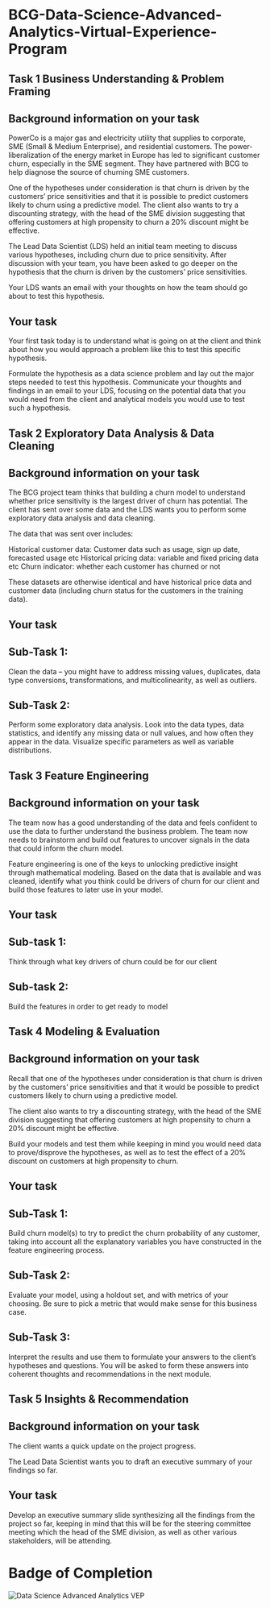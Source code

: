 # BCG-Data-Science-Advanced-Analytics-Virtual-Experience-Program


## Task 1 Business Understanding & Problem Framing

## Background information on your task
PowerCo is a major gas and electricity utility that supplies to corporate, SME (Small & Medium Enterprise), and residential customers. The power-liberalization of the energy market in Europe has led to significant customer churn, especially in the SME segment. They have partnered with BCG to help diagnose the source of churning SME customers.

One of the hypotheses under consideration is that churn is driven by the customers’ price sensitivities and that it is possible to predict customers likely to churn using a predictive model. The client also wants to try a discounting strategy, with the head of the SME division suggesting that offering customers at high propensity to churn a 20% discount might be effective.

The Lead Data Scientist (LDS) held an initial team meeting to discuss various hypotheses, including churn due to price sensitivity. After discussion with your team, you have been asked to go deeper on the hypothesis that the churn is driven by the customers’ price sensitivities. 

Your LDS wants an email with your thoughts on how the team should go about to test this hypothesis.

## Your task
Your first task today is to understand what is going on at the client and think about how you would approach a problem like this to test this specific hypothesis.

Formulate the hypothesis as a data science problem and lay out the major steps needed to test this hypothesis. Communicate your thoughts and findings in an email to your LDS, focusing on the potential data that you would need from the client and analytical models you would use to test such a hypothesis.


## Task 2 Exploratory Data Analysis & Data Cleaning

## Background information on your task
The BCG project team thinks that building a churn model to understand whether price sensitivity is the largest driver of churn has potential. The client has sent over some data and the LDS wants you to perform some exploratory data analysis and data cleaning.

The data that was sent over includes:

Historical customer data: Customer data such as usage, sign up date, forecasted usage etc
Historical pricing data: variable and fixed pricing data etc
Churn indicator: whether each customer has churned or not

These datasets are otherwise identical and have historical price data and customer data (including churn status for the customers in the training data).

## Your task

## Sub-Task 1:

Clean the data – you might have to address missing values, duplicates, data type conversions, transformations, and multicolinearity, as well as outliers.

## Sub-Task 2:

Perform some exploratory data analysis. Look into the data types, data statistics, and identify any missing data or null values, and how often they appear in the data. Visualize specific parameters as well as variable distributions.


## Task 3 Feature Engineering

## Background information on your task
The team now has a good understanding of the data and feels confident to use the data to further understand the business problem. The team now needs to brainstorm and build out features to uncover signals in the data that could inform the churn model.

Feature engineering is one of the keys to unlocking predictive insight through mathematical modeling. Based on the data that is available and was cleaned, identify what you think could be drivers of churn for our client and build those features to later use in your model.

## Your task

## Sub-task 1: 

Think through what key drivers of churn could be for our client

## Sub-task 2: 

Build the features in order to get ready to model


## Task 4 Modeling & Evaluation

##  Background information on your task
Recall that one of the hypotheses under consideration is that churn is driven by the customers’ price sensitivities and that it would be possible to predict customers likely to churn using a predictive model.

The client also wants to try a discounting strategy, with the head of the SME division suggesting that offering customers at high propensity to churn a 20% discount might be effective.

Build your models and test them while keeping in mind you would need data to prove/disprove the hypotheses, as well as to test the effect of a 20% discount on customers at high propensity to churn.

## Your task

## Sub-Task 1:

Build churn model(s) to try to predict the churn probability of any customer, taking into account all the explanatory variables you have constructed in the feature engineering process.

## Sub-Task 2:

Evaluate your model, using a holdout set, and with metrics of your choosing. Be sure to pick a metric that would make sense for this business case.

## Sub-Task 3:

Interpret the results and use them to formulate your answers to the client’s hypotheses and questions. You will be asked to form these answers into coherent thoughts and recommendations in the next module.


## Task 5 Insights & Recommendation

##  Background information on your task
The client wants a quick update on the project progress.

The Lead Data Scientist wants you to draft an executive summary of your findings so far. 

## Your task
Develop an executive summary slide synthesizing all the findings from the project so far, keeping in mind that this will be for the steering committee meeting which the head of the SME division, as well as other various stakeholders, will be attending.

# Badge of Completion 
![Data Science   Advanced Analytics VEP](https://user-images.githubusercontent.com/86102231/138312314-cce3ea80-26c3-4faa-a13c-b5fdc1f397bd.png)


